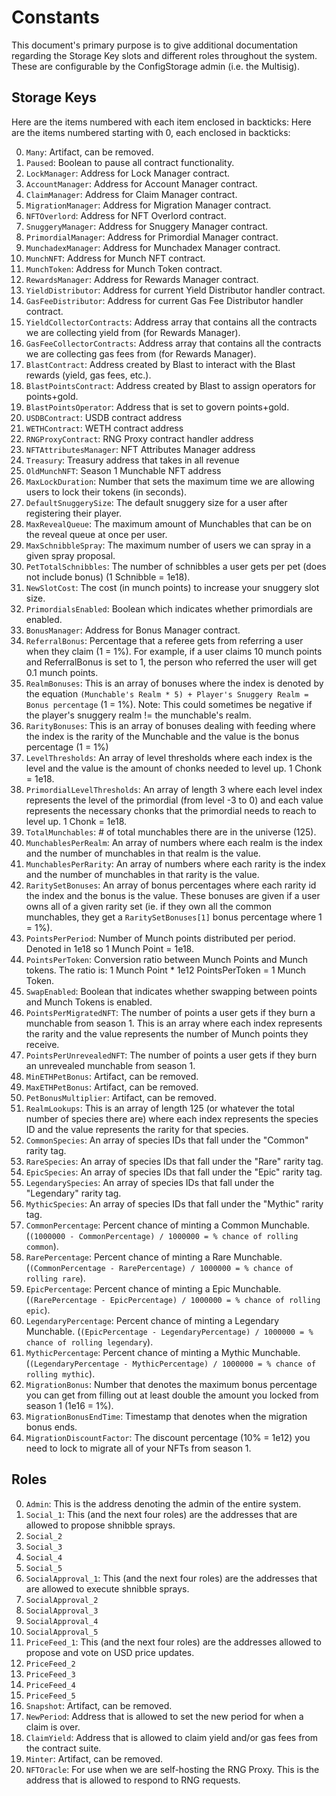 # Constants

This document's primary purpose is to give additional documentation regarding the Storage Key slots and different roles throughout the system. These are configurable by the ConfigStorage admin (i.e. the Multisig).

## Storage Keys

Here are the items numbered with each item enclosed in backticks:
Here are the items numbered starting with 0, each enclosed in backticks:

0. `Many`: Artifact, can be removed.
1. `Paused`: Boolean to pause all contract functionality.
2. `LockManager`: Address for Lock Manager contract.
3. `AccountManager`: Address for Account Manager contract.
4. `ClaimManager`: Address for Claim Manager contract.
5. `MigrationManager`: Address for Migration Manager contract.
6. `NFTOverlord`: Address for NFT Overlord contract.
7. `SnuggeryManager`: Address for Snuggery Manager contract.
8. `PrimordialManager`: Address for Primordial Manager contract.
9. `MunchadexManager`: Address for Munchadex Manager contract.
10. `MunchNFT`: Address for Munch NFT contract.
11. `MunchToken`: Address for Munch Token contract.
12. `RewardsManager`: Address for Rewards Manager contract.
13. `YieldDistributor`: Address for current Yield Distributor handler contract.
14. `GasFeeDistributor`: Address for current Gas Fee Distributor handler contract.
15. `YieldCollectorContracts`: Address array that contains all the contracts we are collecting yield from (for Rewards Manager).
16. `GasFeeCollectorContracts`: Address array that contains all the contracts we are collecting gas fees from (for Rewards Manager).
17. `BlastContract`: Address created by Blast to interact with the Blast rewards (yield, gas fees, etc.).
18. `BlastPointsContract`: Address created by Blast to assign operators for points+gold.
19. `BlastPointsOperator`: Address that is set to govern points+gold.
20. `USDBContract`: USDB contract address
21. `WETHContract`: WETH contract address
22. `RNGProxyContract`: RNG Proxy contract handler address
23. `NFTAttributesManager`: NFT Attributes Manager address
24. `Treasury`: Treasury address that takes in all revenue
25. `OldMunchNFT`: Season 1 Munchable NFT address
26. `MaxLockDuration`: Number that sets the maximum time we are allowing users to lock their tokens (in seconds).
27. `DefaultSnuggerySize`: The default snuggery size for a user after registering their player.
28. `MaxRevealQueue`: The maximum amount of Munchables that can be on the reveal queue at once per user.
29. `MaxSchnibbleSpray`: The maximum number of users we can spray in a given spray proposal.
30. `PetTotalSchnibbles`: The number of schnibbles a user gets per pet (does not include bonus) (1 Schnibble = 1e18).
31. `NewSlotCost`: The cost (in munch points) to increase your snuggery slot size.
32. `PrimordialsEnabled`: Boolean which indicates whether primordials are enabled.
33. `BonusManager`: Address for Bonus Manager contract.
34. `ReferralBonus`: Percentage that a referee gets from referring a user when they claim (1 = 1%). For example, if a user claims 10 munch points and ReferralBonus is set to 1, the person who referred the user will get 0.1 munch points.
35. `RealmBonuses`: This is an array of bonuses where the index is denoted by the equation `(Munchable's Realm * 5) + Player's Snuggery Realm = Bonus percentage` (1 = 1%). Note: This could sometimes be negative if the player's snuggery realm != the munchable's realm.
36. `RarityBonuses`: This is an array of bonuses dealing with feeding where the index is the rarity of the Munchable and the value is the bonus percentage (1 = 1%)
37. `LevelThresholds`: An array of level thresholds where each index is the level and the value is the amount of chonks needed to level up. 1 Chonk = 1e18.
38. `PrimordialLevelThresholds`: An array of length 3 where each level index represents the level of the primordial (from level -3 to 0) and each value represents the necessary chonks that the primordial needs to reach to level up. 1 Chonk = 1e18.
39. `TotalMunchables`: # of total munchables there are in the universe (125).
40. `MunchablesPerRealm`: An array of numbers where each realm is the index and the number of munchables in that realm is the value.
41. `MunchablesPerRarity`: An array of numbers where each rarity is the index and the number of munchables in that rarity is the value.
42. `RaritySetBonuses`: An array of bonus percentages where each rarity id the index and the bonus is the value. These bonuses are given if a user owns all of a given rarity set (ie. if they own all the common munchables, they get a `RaritySetBonuses[1]` bonus percentage where 1 = 1%).
43. `PointsPerPeriod`: Number of Munch points distributed per period. Denoted in 1e18 so 1 Munch Point = 1e18.
44. `PointsPerToken`: Conversion ratio between Munch Points and Munch tokens. The ratio is: 1 Munch Point \* 1e12 PointsPerToken = 1 Munch Token.
45. `SwapEnabled`: Boolean that indicates whether swapping between points and Munch Tokens is enabled.
46. `PointsPerMigratedNFT`: The number of points a user gets if they burn a munchable from season 1. This is an array where each index represents the rarity and the value represents the number of Munch points they receive.
47. `PointsPerUnrevealedNFT`: The number of points a user gets if they burn an unrevealed munchable from season 1.
48. `MinETHPetBonus`: Artifact, can be removed.
49. `MaxETHPetBonus`: Artifact, can be removed.
50. `PetBonusMultiplier`: Artifact, can be removed.
51. `RealmLookups`: This is an array of length 125 (or whatever the total number of species there are) where each index represents the species ID and the value represents the rarity for that species.
52. `CommonSpecies`: An array of species IDs that fall under the "Common" rarity tag.
53. `RareSpecies`: An array of species IDs that fall under the "Rare" rarity tag.
54. `EpicSpecies`: An array of species IDs that fall under the "Epic" rarity tag.
55. `LegendarySpecies`: An array of species IDs that fall under the "Legendary" rarity tag.
56. `MythicSpecies`: An array of species IDs that fall under the "Mythic" rarity tag.
57. `CommonPercentage`: Percent chance of minting a Common Munchable. (`(1000000 - CommonPercentage) / 1000000 = % chance of rolling common`).
58. `RarePercentage`: Percent chance of minting a Rare Munchable. (`(CommonPercentage - RarePercentage) / 1000000 = % chance of rolling rare`).
59. `EpicPercentage`: Percent chance of minting a Epic Munchable. (`(RarePercentage - EpicPercentage) / 1000000 = % chance of rolling epic`).
60. `LegendaryPercentage`: Percent chance of minting a Legendary Munchable. (`(EpicPercentage - LegendaryPercentage) / 1000000 = % chance of rolling legendary`).
61. `MythicPercentage`: Percent chance of minting a Mythic Munchable. (`(LegendaryPercentage - MythicPercentage) / 1000000 = % chance of rolling mythic`).
62. `MigrationBonus`: Number that denotes the maximum bonus percentage you can get from filling out at least double the amount you locked from season 1 (1e16 = 1%).
63. `MigrationBonusEndTime`: Timestamp that denotes when the migration bonus ends.
64. `MigrationDiscountFactor`: The discount percentage (10% = 1e12) you need to lock to migrate all of your NFTs from season 1.

## Roles

0. `Admin`: This is the address denoting the admin of the entire system.
1. `Social_1`: This (and the next four roles) are the addresses that are allowed to propose shnibble sprays.
2. `Social_2`
3. `Social_3`
4. `Social_4`
5. `Social_5`
6. `SocialApproval_1`: This (and the next four roles) are the addresses that are allowed to execute shnibble sprays.
7. `SocialApproval_2`
8. `SocialApproval_3`
9. `SocialApproval_4`
10. `SocialApproval_5`
11. `PriceFeed_1`: This (and the next four roles) are the addresses allowed to propose and vote on USD price updates.
12. `PriceFeed_2`
13. `PriceFeed_3`
14. `PriceFeed_4`
15. `PriceFeed_5`
16. `Snapshot`: Artifact, can be removed.
17. `NewPeriod`: Address that is allowed to set the new period for when a claim is over.
18. `ClaimYield`: Address that is allowed to claim yield and/or gas fees from the contract suite.
19. `Minter`: Artifact, can be removed.
20. `NFTOracle`: For use when we are self-hosting the RNG Proxy. This is the address that is allowed to respond to RNG requests.

